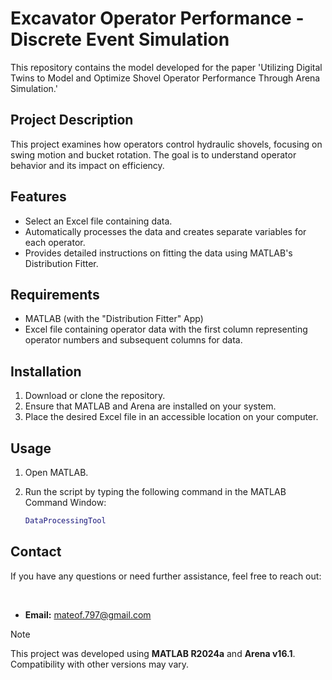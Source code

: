 # Excavator Operator Performance - Discrete Event Simulation 

This repository contains the model developed for the paper 'Utilizing Digital Twins to Model and Optimize Shovel Operator Performance Through Arena Simulation.'

## Project Description
This project examines how operators control hydraulic shovels, focusing on swing motion and bucket rotation. The goal is to understand operator behavior and its impact on efficiency.

## Features
- Select an Excel file containing data.
- Automatically processes the data and creates separate variables for each operator.
- Provides detailed instructions on fitting the data using MATLAB's Distribution Fitter.

## Requirements
- MATLAB (with the "Distribution Fitter" App)
- Excel file containing operator data with the first column representing operator numbers and subsequent columns for data.

## Installation

1. Download or clone the repository.
3. Ensure that MATLAB and Arena are installed on your system.
4. Place the desired Excel file in an accessible location on your computer.

## Usage

1. Open MATLAB.
2. Run the script by typing the following command in the MATLAB Command Window:

   ```matlab
   DataProcessingTool

## Contact

If you have any questions or need further assistance, feel free to reach out:

<br>

- **Email:** [mateof.797@gmail.com](mailto:mateof.797@gmail.com)

> [!NOTE]  
> This project was developed using **MATLAB R2024a** and **Arena v16.1**.  
> Compatibility with other versions may vary.  

